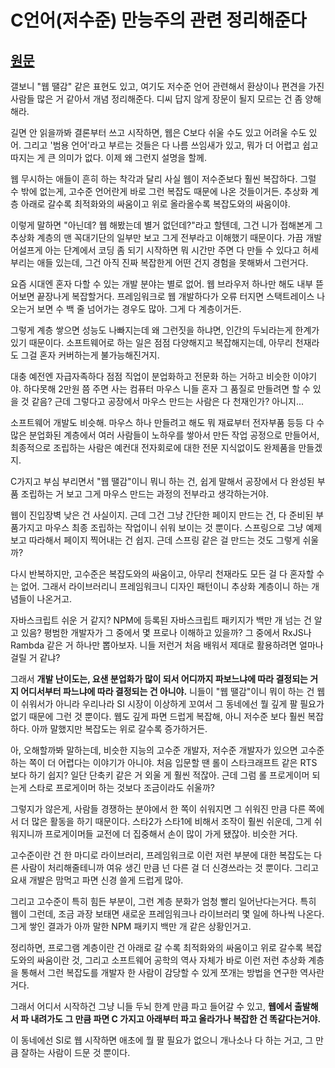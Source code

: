 # C언어(저수준) 만능주의 관련 정리해준다
    
## [원문 ](https://gall.dcinside.com/board/view/?id=programming&no=1398491)

갤보니 "웹 땔감" 같은 표현도 있고, 여기도 저수준 언어 관련해서 환상이나 편견을 가진 사람들 많은 거 같아서 개념 정리해준다. 디씨 답지 않게 장문이 될지 모르는 건 좀 양해해라.

길면 안 읽을까봐 결론부터 쓰고 시작하면, 웹은 C보다 쉬울 수도 있고 어려울 수도 있어. 그리고 '범용 언어'라고 부르는 것들은 다 나름 쓰임새가 있고, 뭐가 더 어렵고 쉽고 따지는 게 큰 의미가 없다. 이제 왜 그런지 설명을 할께.

웹 무시하는 애들이 흔히 하는 착각과 달리 사실 웹이 저수준보다 훨씬 복잡하다. 그럴 수 밖에 없는게, 고수준 언어란게 바로 그런 복잡도 때문에 나온 것들이거든. 추상화 계층 아래로 갈수록 최적화와의 싸움이고 위로 올라올수록 복잡도와의 싸움이야.

이렇게 말하면 "아닌데? 웹 해봤는데 별거 없던데?"라고 할텐데, 그건 니가 접해본게 그 추상화 계층의 맨 꼭대기단의 일부만 보고 그게 전부라고 이해했기 때문이다. 가끔 개발 어설프게 아는 단계에서 코딩 좀 되기 시작하면 뭐 시간만 주면 다 만들 수 있다고 허세 부리는 애들 있는데, 그건 아직 진짜 복잡한게 어떤 건지 경험을 못해봐서 그런거다.

요즘 시대엔 혼자 다할 수 있는 개발 분야는 별로 없어. 웹 브라우저 하나만 해도 내부 뜯어보면 끝장나게 복잡할거다. 프레임워크로 웹 개발하다가 오류 터지면 스택트레이스 나오는거 보면 수 백 줄 넘어가는 경우도 많아. 그게 다 계층이거든.

그렇게 계층 쌓으면 성능도 나빠지는데 왜 그런짓을 하냐면, 인간의 두뇌라는게 한계가 있기 때문이다. 소프트웨어로 하는 일은 점점 다양해지고 복잡해지는데, 아무리 천재라도 그걸 혼자 커버하는게 불가능해진거지.

대충 예전엔 자급자족하다 점점 직업이 분업화하고 전문화 하는 거하고 비슷한 이야기야. 하다못해 2만원 쯤 주면 사는 컴퓨터 마우스 니들 혼자 그 품질로 만들려면 할 수 있을 것 같음? 근데 그렇다고 공장에서 마우스 만드는 사람은 다 천재인가? 아니지...

소프트웨어 개발도 비슷해. 마우스 하나 만들려고 해도 뭐 재료부터 전자부품 등등 다 수 많은 분업화된 계층에서 여러 사람들이 노하우를 쌓아서 만든 작업 공정으로 만들어서, 최종적으로 조립하는 사람은 예컨대 전자회로에 대한 전문 지식없이도 완제품을 만들겠지.

C가지고 부심 부리면서 "웹 땔감"이니 뭐니 하는 건, 쉽게 말해서 공장에서 다 완성된 부품 조립하는 거 보고 그게 마우스 만드는 과정의 전부라고 생각하는거야.

웹이 진입장벽 낮은 건 사실이지. 근데 그건 그냥 간단한 페이지 만드는 건, 다 준비된 부품가지고 마우스 최종 조립하는 작업이니 쉬워 보이는 것 뿐이다. 스프링으로 그냥 예제보고 따라해서 페이지 찍어내는 건 쉽지. 근데 스프링 같은 걸 만드는 것도 그렇게 쉬울까?

다시 반복하지만, 고수준은 복잡도와의 싸움이고, 아무리 천재라도 모든 걸 다 혼자할 수는 없어. 그래서 라이브러리니 프레임워크니 디자인 패턴이니 추상화 계층이니 하는 개념들이 나온거고.

자바스크립트 쉬운 거 같지? NPM에 등록된 자바스크립트 패키지가 백만 개 넘는 건 알고 있음? 평범한 개발자가 그 중에서 몇 프로나 이해하고 있을까? 그 중에서 RxJS나 Rambda 같은 거 하나만 뽑아보자. 니들 저런거 처음 배워서 제대로 활용하려면 얼마나 걸릴 거 같냐?

그래서 **개발 난이도는, 요샌 분업화가 많이 되서 어디까지 파보느냐에 따라 결정되는 거지 어디서부터 파느냐에 따라 결정되는 건 아니야.** 니들이 "웹 땔감"이니 뭐이 하는 건 웹이 쉬워서가 아니라 우리나라 SI 시장이 이상하게 꼬여서 그 동네에선 뭘 깊게 팔 필요가 없기 때문에 그런 것 뿐이다. 웹도 깊게 파면 드럽게 복잡해, 아니 저수준 보다 훨씬 복잡하다. 아까 말했지만 복잡도는 위로 갈수록 증가하거든.

아, 오해할까봐 말하는데, 비슷한 지능의 고수준 개발자, 저수준 개발자가 있으면 고수준 하는 쪽이 더 어렵다는 이야기가 아니야. 처음 입문할 땐 롤이 스타크래프트 같은 RTS 보다 하기 쉽지? 일단 단축키 같은 거 외울 게 훨씬 적잖아. 근데 그럼 롤 프로게이머 되는게 스타로 프로게이머 하는 것보다 조금이라도 쉬울까?

그렇지가 않은게, 사람들 경쟁하는 분야에서 한 쪽이 쉬워지면 그 쉬워진 만큼 다른 쪽에서 더 많은 활동을 하기 때문이다. 스타2가 스타1에 비해서 조작이 훨씬 쉬운데, 그게 쉬워지니까 프로게이머들 교전에 더 집중해서 손이 많이 가게 됐잖아. 비슷한 거다.

고수준이란 건 한 마디로 라이브러리, 프레임워크로 이런 저런 부분에 대한 복잡도는 다른 사람이 처리해줄테니까 여유 생긴 만큼 넌 다른 걸 더 신경쓰라는 것 뿐이다. 그리고 요새 개발은 맘먹고 파면 신경 쓸게 드럽게 많아.

그리고 고수준이 특히 힘든 부분이, 그런 계층 분화가 엄청 빨리 일어난다는거다. 특히 웹이 그런데, 조금 과장 보태면 새로운 프레임워크나 라이브러리 몇 일에 하나씩 나온다. 그게 쌓인 결과가 아까 말한 NPM 패키지 백만 개 같은 상황인거고.

정리하면, 프로그램 계층이란 건 아래로 갈 수록 최적화와의 싸움이고 위로 갈수록 복잡도와의 싸움이란 것, 그리고 소프트웨어 공학의 역사 자체가 바로 이런 저런 추상화 계층을 통해서 그런 복잡도를 개발자 한 사람이 감당할 수 있게 쪼개는 방법을 연구한 역사란거다.

그래서 어디서 시작하건 그냥 니들 두뇌 한계 만큼 파고 들어갈 수 있고, **웹에서 출발해서 파 내려가도 그 만큼 파면 C 가지고 아래부터 파고 올라가나 복잡한 건 똑같다는거야.**

이 동네에선 SI로 웹 시작하면 애초에 뭘 팔 필요가 없으니 개나소나 다 하는 거고, 그 만큼 잘하는 사람이 드문 것 뿐이다.

